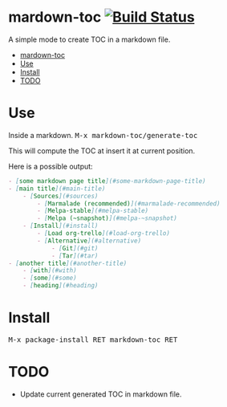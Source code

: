 mardown-toc [![Build Status](https://travis-ci.org/ardumont/markdown-toc.png?branch=master)](https://travis-ci.org/ardumont/markdown-toc)
===========

A simple mode to create TOC in a markdown file.

- [mardown-toc](#mardown-toc)
- [Use](#use)
- [Install](#install)
- [TODO](#todo)

# Use

Inside a markdown.
<kbd>M-x markdown-toc/generate-toc</kbd>

This will compute the TOC at insert it at current position.

Here is a possible output:

```markdown
- [some markdown page title](#some-markdown-page-title)
- [main title](#main-title)
	- [Sources](#sources)
		- [Marmalade (recommended)](#marmalade-recommended)
		- [Melpa-stable](#melpa-stable)
		- [Melpa (~snapshot)](#melpa-~snapshot)
	- [Install](#install)
		- [Load org-trello](#load-org-trello)
		- [Alternative](#alternative)
			- [Git](#git)
			- [Tar](#tar)
- [another title](#another-title)
	- [with](#with)
	- [some](#some)
	- [heading](#heading)
```

# Install

<kbd>M-x package-install RET markdown-toc RET</kbd>

# TODO

- Update current generated TOC in markdown file.
